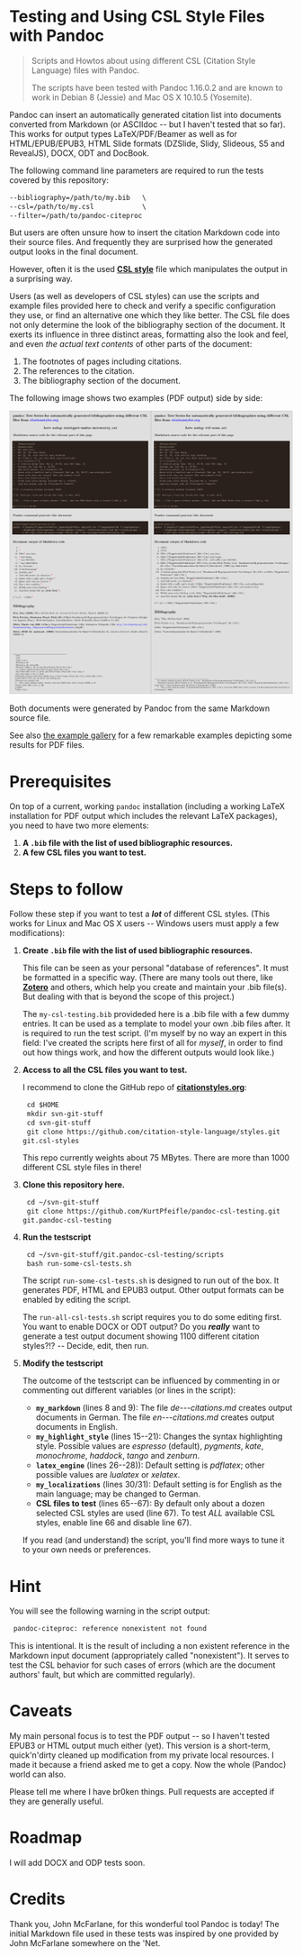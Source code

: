 # Testing and Using CSL Style Files with Pandoc

> Scripts and Howtos about using different CSL (Citation Style Language) files with Pandoc.
>
> The scripts have been tested with Pandoc 1.16.0.2 and are known to work in Debian 8 (Jessie) and Mac OS X 10.10.5 (Yosemite).

Pandoc can insert an automatically generated citation list into documents converted from Markdown (or ASCIIdoc -- but I haven't tested that so far).
This works for output types LaTeX/PDF/Beamer as well as for HTML/EPUB/EPUB3, HTML Slide formats (DZSlide, Slidy, Slideous, S5 and RevealJS), DOCX, ODT and DocBook.

The following command line parameters are required to run the tests covered by this repository:

    --bibliography=/path/to/my.bib   \
    --csl=/path/to/my.csl            \
    --filter=/path/to/pandoc-citeproc

But users are often unsure how to insert the citation Markdown code into their source files.
And frequently they are surprised how the generated output looks in the final document.

However, often it is the used **[CSL style](http://en.wikipedia.org/wiki/Citation_Style_Language)** file which manipulates the output in a surprising way.

Users (as well as developers of CSL styles) can use the scripts and example files provided here to check and verify a specific configuration they use, or find an alternative one which they like better.
The CSL file does not only determine the look of the bibliography section of the document.
It exerts its influence in three distinct areas, formatting also the look and feel, and even *the actual text contents* of other parts of the document:

1. The footnotes of pages including citations.
1. The references to the citation.
1. The bibliography section of the document.

The following image shows two examples (PDF output) side by side:

![Left: "stuttgart-media-university.csl". Right: "rtf-scan.csl"](./images/2-examples.png)

Both documents were generated by Pandoc from the same Markdown source file.

See also [the example gallery](example-gallery.md) for a few remarkable examples depicting some results for PDF files.

# Prerequisites

On top of a current, working `pandoc` installation (including a working LaTeX installation for PDF output which includes the relevant LaTeX packages), you need to have two more elements:

1. **A `.bib` file with the list of used bibliographic resources.**
1. **A few CSL files you want to test.**


# Steps to follow

Follow these step if you want to test a ***lot*** of different CSL styles. (This works for Linux and Mac OS X users -- Windows users must apply a few modifications):

1. **Create `.bib` file with the list of used bibliographic resources.**

    This file can be seen as your personal "database of references".
    It must be formatted in a specific way.
    (There are many tools out there, like **[Zotero](https://www.zotero.org/)** and others, which help you create and maintain your .bib file(s).
    But dealing with that is beyond the scope of this project.)

    The `my-csl-testing.bib` provideded here is a .bib file with a few dummy entries.
    It can be used as a template to model your own .bib files after.
    It is required to run the test script.
    (I'm myself by no way an expert in this field: I've created the scripts here first of all for *myself*, in order to find out how things work, and how the different outputs would look like.)

1. **Access to all the CSL files you want to test.**

    I recommend to clone the GitHub repo of **[citationstyles.org](http://citationstyles.org)**:

        cd $HOME
        mkdir svn-git-stuff
        cd svn-git-stuff
        git clone https://github.com/citation-style-language/styles.git git.csl-styles

    This repo currently weights about 75 MBytes.
    There are more than 1000 different CSL style files in there!

1. **Clone this repository here.**

        cd ~/svn-git-stuff
        git clone https://github.com/KurtPfeifle/pandoc-csl-testing.git git.pandoc-csl-testing

1. **Run the testscript**

        cd ~/svn-git-stuff/git.pandoc-csl-testing/scripts
        bash run-some-csl-tests.sh

    The script `run-some-csl-tests.sh` is designed to run out of the box.
    It generates PDF, HTML and EPUB3 output.
    Other output formats can be enabled by editing the script.

    The `run-all-csl-tests.sh` script requires you to do some editing first.
    You want to enable DOCX or ODT output?
    Do you ***really*** want to generate a test output document showing 1100 different citation styles?!? -- 
    Decide, edit, then run.

1. **Modify the testscript**

   The outcome of the testscript can be influenced by commenting in or commenting out different variables (or lines in the script):

    - **`my_markdown`** (lines 8 and 9): The file *de---citations.md* creates output documents in German.
        The file *en---citations.md*   creates output documents in English.
    - **`my_highlight_style`** (lines 15--21): Changes the syntax highlighting style.
        Possible values are *espresso* (default), *pygments*, *kate*, *monochrome*, *haddock*, *tango* and *zenburn*.
    - **`latex_engine`** (lines 26--28)): Default setting is *pdflatex*; other possible values are *lualatex* or *xelatex*.
    - **`my_localizations`** (lines 30/31): Default setting is for English as the main language; may be changed to German.
    - **CSL files to test** (lines 65--67): By default only about a dozen selected CSL styles are used (line 67). To test *ALL* available CSL styles, enable line 66 and disable line 67).

   If  you read (and understand) the script, you'll find more ways to tune it to your own needs or preferences.

# Hint

You will see the following warning in the script output:

```bash
 pandoc-citeproc: reference nonexistent not found
```

This is intentional.
It is the result of including a non existent reference in the Markdown input document (appropriately called "nonexistent").
It serves to test the CSL behavior for such cases of errors (which are the document authors' fault, but which are committed regularly).

# Caveats

My main personal focus is to test the PDF output -- so I haven't tested EPUB3 or HTML output much either (yet).
This version is a short-term, quick'n'dirty cleaned up modification from my private local resources.
I made it because a friend asked me to get a copy.
Now the whole (Pandoc) world can also.

Please tell me where I have br0ken things.
Pull requests are accepted if they are generally useful.

# Roadmap

I will add DOCX and ODP tests soon.

# Credits

Thank you, John McFarlane, for this wonderful tool Pandoc is today!
The initial Markdown file used in these tests was inspired by one provided by John McFarlane somewhere on the 'Net.

